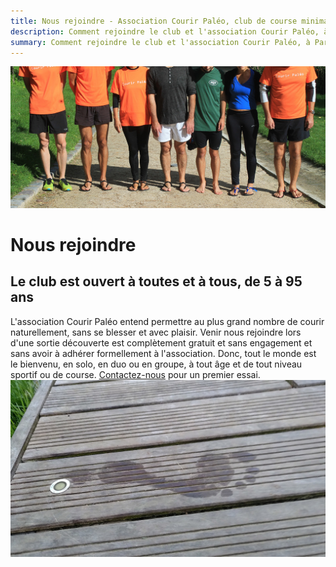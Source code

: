 ```yaml
---
title: Nous rejoindre - Association Courir Paléo, club de course minimaliste
description: Comment rejoindre le club et l'association Courir Paléo, à Paris, en province ou en régions
summary: Comment rejoindre le club et l'association Courir Paléo, à Paris, en province ou en régions
---
```

![Courir Paleo](/assets/images/CourirPaleo_groupe_Parc-Montsouris_pieds_1200px.jpg)
# Nous rejoindre
## Le club est ouvert à toutes et à tous, de 5 à 95 ans
L'association Courir Paléo entend permettre au plus grand nombre de courir naturellement, sans se blesser et avec plaisir. Venir nous rejoindre lors d'une sortie découverte est complètement gratuit et sans engagement et sans avoir à adhérer formellement à l'association.
Donc, tout le monde est le bienvenu, en solo, en duo ou en groupe, à tout âge et de tout niveau sportif ou de course.
[Contactez-nous](/contact) pour un premier essai.
![Courir Paleo](/assets/images/Courir-Paleo-empreinte-pied-nu-terrasse-D-1200px.jpg)



